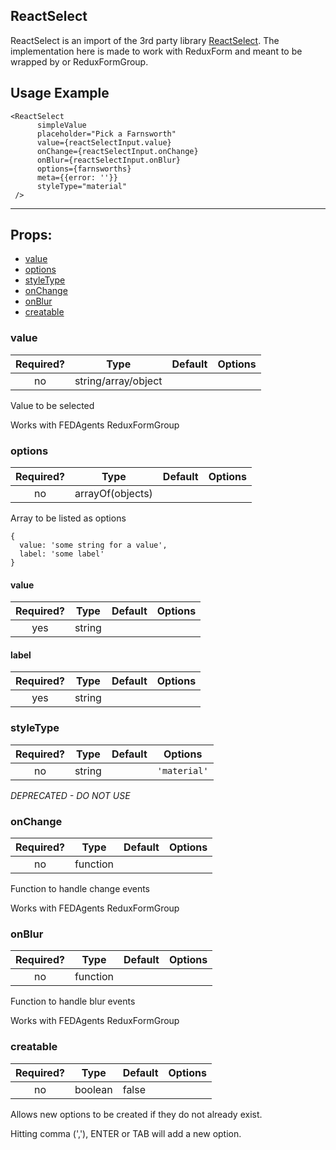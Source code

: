 ## ReactSelect

ReactSelect is an import of the 3rd party library [ReactSelect](https://github.com/JedWatson/react-select).
The implementation here is made to work with ReduxForm and meant to be wrapped by <FormGroup> or ReduxFormGroup.

## Usage Example

```JSX
<ReactSelect
      simpleValue
      placeholder="Pick a Farnsworth"
      value={reactSelectInput.value}
      onChange={reactSelectInput.onChange}
      onBlur={reactSelectInput.onBlur}
      options={farnsworths}
      meta={{error: ''}}
      styleType="material"
 />
```

---

## Props:

* [value](#value)
* [options](#options)
* [styleType](#styletype)
* [onChange](#onchange)
* [onBlur](#onblur)
* [creatable](#creatable)

### value

| Required? | Type | Default | Options |
|:---:|:---:|---|---|
| no | string/array/object | | |

Value to be selected

Works with FEDAgents ReduxFormGroup

### options

| Required? | Type | Default | Options |
|:---:|:---:|---|---|
| no | arrayOf(objects) | | |

Array to be listed as options

```
{
  value: 'some string for a value',
  label: 'some label'
}
```

#### value

| Required? | Type | Default | Options |
|:---:|:---:|---|---|
| yes | string  | | |

#### label

| Required? | Type | Default | Options |
|:---:|:---:|---|---|
| yes | string  | | |

### styleType

| Required? | Type | Default | Options |
|:---:|:---:|---|---|
| no | string  | | `'material'` |

*DEPRECATED - DO NOT USE*

### onChange

| Required? | Type | Default | Options |
|:---:|:---:|---|---|
| no | function  | | |

Function to handle change events

Works with FEDAgents ReduxFormGroup

### onBlur

| Required? | Type | Default | Options |
|:---:|:---:|---|---|
| no | function  | | |

Function to handle blur events

Works with FEDAgents ReduxFormGroup

### creatable

| Required? | Type | Default | Options |
|:---:|:---:|---|---|
| no | boolean  | false | |

Allows new options to be created if they do not already exist. 

Hitting comma (','), ENTER or TAB will add a new option. 